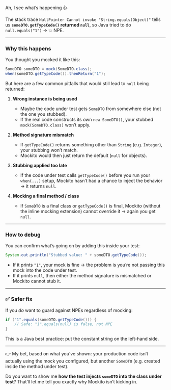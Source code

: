 Ah, I see what’s happening 👍

The stack trace `NullPointer Cannot invoke "String.equals(Object)"` tells us **`someDTO.getTypeCode()` returned `null`**, so Java tried to do `null.equals("1")` → 💥 NPE.

---

### Why this happens

You thought you mocked it like this:

```java
SomeDTO someDTO = mock(SomeDTO.class);
when(someDTO.getTypeCode()).thenReturn("1");
```

But here are a few common pitfalls that would still lead to `null` being returned:

1. **Wrong instance is being used**

   * Maybe the code under test gets `SomeDTO` from somewhere else (not the one you stubbed).
   * If the real code constructs its own `new SomeDTO()`, your stubbed `mock(SomeDTO.class)` won’t apply.

2. **Method signature mismatch**

   * If `getTypeCode()` returns something other than `String` (e.g. `Integer`), your stubbing won’t match.
   * Mockito would then just return the default (`null` for objects).

3. **Stubbing applied too late**

   * If the code under test calls `getTypeCode()` before you run your `when(...)` setup, Mockito hasn’t had a chance to inject the behavior → it returns `null`.

4. **Mocking a final method / class**

   * If `SomeDTO` is a final class or `getTypeCode()` is final, Mockito (without the inline mocking extension) cannot override it → again you get `null`.

---

### How to debug

You can confirm what’s going on by adding this inside your test:

```java
System.out.println("Stubbed value: " + someDTO.getTypeCode());
```

* If it prints `"1"`, your mock is fine → the problem is you’re not passing this mock into the code under test.
* If it prints `null`, then either the method signature is mismatched or Mockito cannot stub it.

---

### ✅ Safer fix

If you *do* want to guard against NPEs regardless of mocking:

```java
if ("1".equals(someDTO.getTypeCode())) {
    // Safe: "1".equals(null) is false, not NPE
}
```

This is a Java best practice: put the constant string on the left-hand side.

---

👉 My bet, based on what you’ve shown: your production code isn’t actually using the mock you configured, but another `SomeDTO` (e.g. created inside the method under test).

Do you want to show me **how the test injects `someDTO` into the class under test**? That’ll let me tell you exactly why Mockito isn’t kicking in.
